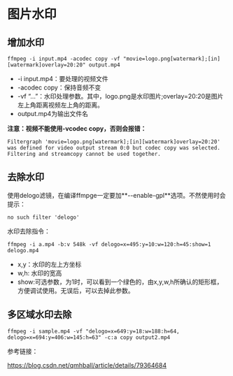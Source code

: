 

# 图片水印

## 增加水印

```
ffmpeg -i input.mp4 -acodec copy -vf "movie=logo.png[watermark];[in][watermark]overlay=20:20" output.mp4
```

- -i input.mp4：要处理的视频文件
- -acodec copy：保持音频不变
- -vf “…”：水印处理参数。其中，logo.png是水印图片;overlay=20:20是图片左上角距离视频左上角的距离。
- output.mp4为输出文件名



**注意：视频不能使用-vcodec copy，否则会报错：**

```
Filtergraph 'movie=logo.png[watermark];[in][watermark]overlay=20:20' was defined for video output stream 0:0 but codec copy was selected.
Filtering and streamcopy cannot be used together.
```



## 去除水印

使用delogo滤镜，在编译ffmpge一定要加**--enable-gpl**选项。不然使用时会提示：

```
no such filter 'delogo'
```

水印去除指令：

```
ffmpeg -i a.mp4 -b:v 548k -vf delogo=x=495:y=10:w=120:h=45:show=1 delogo.mp4
```

- x,y：水印的左上方坐标
- w,h: 水印的宽高
- show:可选参数，为1时，可以看到一个绿色的，由x,y,w,h所确认的矩形框，方便调试使用。无误后，可以去掉此参数。



## 多区域水印去除

```
ffmpeg -i sample.mp4 -vf "delogo=x=649:y=18:w=188:h=64, delogo=x=694:y=406:w=145:h=63" -c:a copy output2.mp4
```

参考链接：

https://blog.csdn.net/qmhball/article/details/79364684





